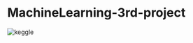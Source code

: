 # MachineLearning-3rd-project
![keggle](https://user-images.githubusercontent.com/120777172/209629262-2b52f870-c9fd-4a16-8532-359a37a34dad.png)

